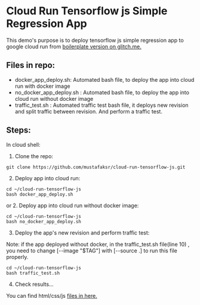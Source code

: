 # Cloud Run  Tensorflow js Simple Regression App
This demo's purpose is to deploy tensorflow js simple regression app to google cloud run from  [boilerplate version on glitch.me.](https://tensorflowjs-multiple-neuron-linear-regression-to-learn.glitch.me/)

## Files in repo:
* docker_app_deploy.sh: Automated bash file, to deploy the app into cloud run with docker image 
* no_docker_app_deploy.sh : Automated bash file, to deploy the app into cloud run without docker image
* traffic_test.sh : Automated traffic test bash file, it deploys new revision and split traffic between revision. And perform a traffic test.
## Steps:
In cloud shell:
1. Clone the repo: 
```
git clone https://github.com/mustafaksr/cloud-run-tensorflow-js.git
```
2. Deploy app into cloud run:
```
cd ~/cloud-run-tensorflow-js
bash docker_app_deploy.sh
```
or
2. Deploy app into cloud run without docker image:
```
cd ~/cloud-run-tensorflow-js
bash no_docker_app_deploy.sh
```

3. Deploy the app's new revision and perform traffic test:
<p>Note: if the app deployed without docker, in the traffic_test.sh file(line 10) ,  you need to change  [--image "$TAG"] with [--source .] to run this file properly.<p>
 
```
cd ~/cloud-run-tensorflow-js
bash traffic_test.sh
```
4. Check results...

You can find html/css/js [files in here.](https://github.com/mustafaksr/Machine-Learning/tree/main/tensorflow.js/linear-regression) 
